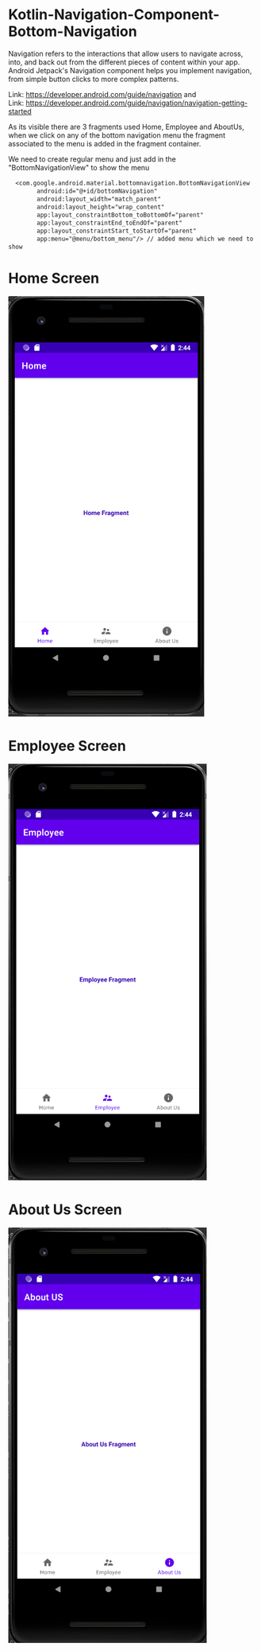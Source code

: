 # Kotlin-Navigation-Component-Bottom-Navigation

Navigation refers to the interactions that allow users to navigate across, into, and back out from the different pieces of content within your app. Android Jetpack's Navigation component helps you implement navigation, from simple button clicks to more complex patterns.

Link: https://developer.android.com/guide/navigation and <br/>
Link: https://developer.android.com/guide/navigation/navigation-getting-started

As its visible there are 3 fragments used Home, Employee and AboutUs, when we click on any of the bottom navigation menu the fragment associated to the menu is added in the fragment container.

We need to create regular menu and just add in the "BottomNavigationView" to show the menu

```
  <com.google.android.material.bottomnavigation.BottomNavigationView
        android:id="@+id/bottomNavigation"
        android:layout_width="match_parent"
        android:layout_height="wrap_content"
        app:layout_constraintBottom_toBottomOf="parent"
        app:layout_constraintEnd_toEndOf="parent"
        app:layout_constraintStart_toStartOf="parent"
        app:menu="@menu/bottom_menu"/> // added menu which we need to show 

```

# Home Screen 
![alt text](/screenshots/home.PNG)

# Employee Screen 
![alt text](/screenshots/employee.PNG)

# About Us Screen 
![alt text](/screenshots/aboutus.PNG)

